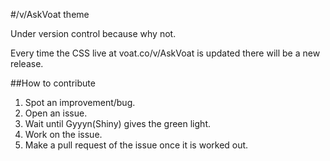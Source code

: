 #/v/AskVoat theme

Under version control because why not.

Every time the CSS live at voat.co/v/AskVoat is updated there will be a new release.

##How to contribute

1. Spot an improvement/bug.
2. Open an issue.
3. Wait until Gyyyn(Shiny) gives the green light.
4. Work on the issue.
5. Make a pull request of the issue once it is worked out.
